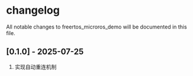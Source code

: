 # changelog

All notable changes to freertos_microros_demo will be documented in this file.

## [0.1.0] - 2025-07-25
1. 实现自动重连机制